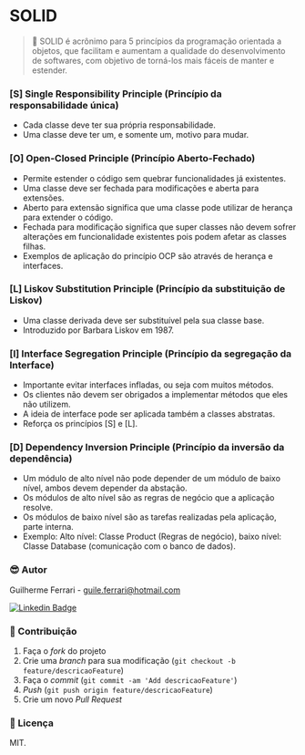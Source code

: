 # SOLID

> 🚀 SOLID é acrônimo para 5 princípios da programação orientada a objetos, que facilitam e aumentam a qualidade do desenvolvimento de softwares, com objetivo de torná-los mais fáceis de manter e estender.

### [S] Single Responsibility Principle (Princípio da responsabilidade única)
- Cada classe deve ter sua própria responsabilidade.
- Uma classe deve ter um, e somente um, motivo para mudar.

### [O] Open-Closed Principle (Princípio Aberto-Fechado)
- Permite estender o código sem quebrar funcionalidades já existentes.
- Uma classe deve ser fechada para modificações e aberta para extensões.
- Aberto para extensão significa que uma classe pode utilizar de herança para extender o código.
- Fechada para modificação significa que super classes não devem sofrer alterações em funcionalidade existentes pois podem afetar as classes filhas.
- Exemplos de aplicação do princípio OCP são através de herança e interfaces.

### [L] Liskov Substitution Principle (Princípio da substituição de Liskov)
- Uma classe derivada deve ser substituível pela sua classe base.
- Introduzido por Barbara Liskov em 1987.

### [I] Interface Segregation Principle (Princípio da segregação da Interface)
- Importante evitar interfaces infladas, ou seja com muitos métodos.
- Os clientes não devem ser obrigados a implementar métodos que eles não utilizem.
- A ideia de interface pode ser aplicada também a classes abstratas.
- Reforça os princípios [S] e [L].

### [D] Dependency Inversion Principle (Princípio da inversão da dependência)
- Um módulo de alto nível não pode depender de um módulo de baixo nível, ambos devem depender da abstação.
- Os módulos de alto nível são as regras de negócio que a aplicação resolve.
- Os módulos de baixo nível são as tarefas realizadas pela aplicação, parte interna.
- Exemplo: Alto nível: Classe Product (Regras de negócio), baixo nível: Classe Database (comunicação com o banco de dados).

### 😎 Autor

Guilherme Ferrari - guile.ferrari@hotmail.com

[![Linkedin Badge](https://img.shields.io/badge/-Guilherme-blue?style=flat-square&logo=Linkedin&logoColor=white&link=https://www.linkedin.com/in/guilherme-antonio-ferrari/)](https://www.linkedin.com/in/guilherme-antonio-ferrari/)

### 🎯 Contribuição

1. Faça o _fork_ do projeto
2. Crie uma _branch_ para sua modificação (`git checkout -b feature/descricaoFeature`)
3. Faça o _commit_ (`git commit -am 'Add descricaoFeature'`)
4. _Push_ (`git push origin feature/descricaoFeature`)
5. Crie um novo _Pull Request_

### 📝 Licença

MIT.